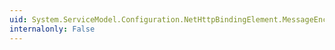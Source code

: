 ```yaml
---
uid: System.ServiceModel.Configuration.NetHttpBindingElement.MessageEncoding
internalonly: False
---
```

